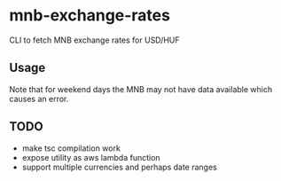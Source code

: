 # mnb-exchange-rates
CLI to fetch MNB exchange rates for USD/HUF

## Usage
Note that for weekend days the MNB may not have data available which causes an error.

## TODO
- make tsc compilation work
- expose utility as aws lambda function
- support multiple currencies and perhaps date ranges
